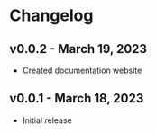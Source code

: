 # Changelog

## v0.0.2 - March 19, 2023

- Created documentation website

## v0.0.1 - March 18, 2023

- Initial release


